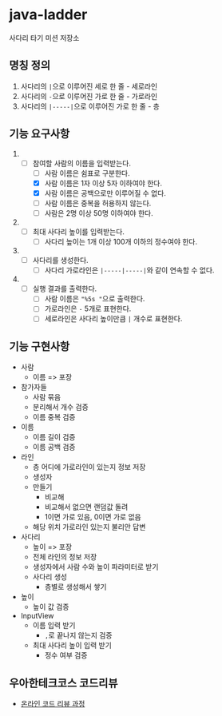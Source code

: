 # java-ladder

사다리 타기 미션 저장소

## 명칭 정의
1. 사다리의 `|`으로 이루어진 세로 한 줄 - 세로라인
2. 사다리의 `-`으로 이루어진 가로 한 줄 - 가로라인
3. 사다리의 `|-----|`으로 이루어진 가로 한 줄 - 층

## 기능 요구사항
1. - [ ] 참여할 사람의 이름을 입력받는다.
     - [ ] 사람 이름은 쉼표로 구분한다.
     - [x] 사람 이름은 1자 이상 5자 이하여야 한다.
     - [x] 사람 이름은 공백으로만 이루어질 수 없다.
     - [ ] 사람 이름은 중복을 허용하지 않는다.
     - [ ] 사람은 2명 이상 50명 이하여야 한다.
2. - [ ] 최대 사다리 높이를 입력받는다.
      - [ ] 사다리 높이는 1개 이상 100개 이하의 정수여야 한다.
3. - [ ] 사다리를 생성한다.
      - [ ] 사다리 가로라인은 `|-----|-----|`와 같이 연속할 수 없다.
4. - [ ] 실행 결과를 출력한다.
      - [ ] 사람 이름은 `"%5s "`으로 출력한다.
      - [ ] 가로라인은 `-` 5개로 표현한다.
      - [ ] 세로라인은 사다리 높이만큼 `|` 개수로 표현한다.
   
## 기능 구현사항
- 사람
   - 이름 => 포장
- 참가자들
   - 사람 묶음
   - 분리해서 개수 검증
   - 이름 중복 검증
- 이름
  - 이름 길이 검증
  - 이름 공백 검증
- 라인
   - 층 어디에 가로라인이 있는지 정보 저장
   - 생성자
   - 만들기
      - 비교해
      - 비교해서 없으면 랜덤값 돌려
      - 1이면 가로 있음, 0이면 가로 없음
   - 해당 위치 가로라인 있는지 불리안 답변
- 사다리
   - 높이 => 포장
   - 전체 라인의 정보 저장
   - 생성자에서 사람 수와 높이 파라미터로 받기
   - 사다리 생성
      - 층별로 생성해서 쌓기
- 높이
   - 높이 값 검증
- InputView
   - 이름 입력 받기
      - `,`로 끝나지 않는지 검증
   - 최대 사다리 높이 입력 받기
      - 정수 여부 검증

## 우아한테크코스 코드리뷰

- [온라인 코드 리뷰 과정](https://github.com/woowacourse/woowacourse-docs/blob/master/maincourse/README.md)
